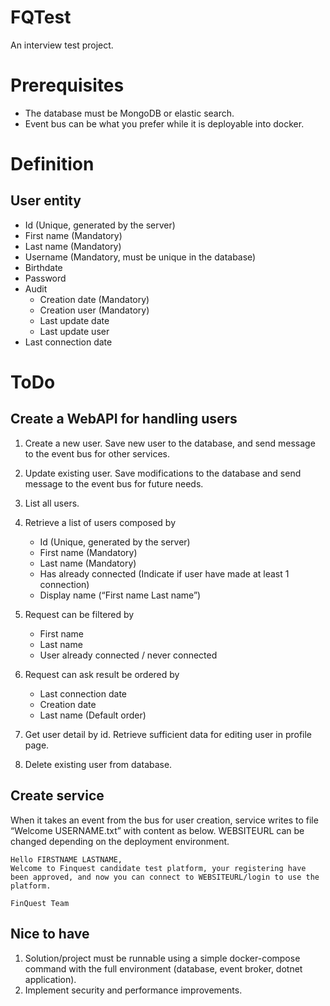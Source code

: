 # FQTest
An interview test project.

# Prerequisites
-	The database must be MongoDB or elastic search.
-	Event bus can be what you prefer while it is deployable into docker.

# Definition

## User entity
-	Id (Unique, generated by the server)
-	First name (Mandatory)
-	Last name (Mandatory)
-	Username (Mandatory, must be unique in the database)
-	Birthdate
-	Password 
-	Audit
    * Creation date (Mandatory)
    * Creation user (Mandatory)
    * Last update date
    * Last update user
- Last connection date

# ToDo

## Create a WebAPI for handling users

1. Create a new user. Save new user to the database, and send message to the event bus for other services.

1. Update existing user. Save modifications to the database and send message to the event bus for future needs. 

1. List all users.

1. Retrieve a list of users composed by
    - Id (Unique, generated by the server)
    - First name (Mandatory)
    - Last name (Mandatory)
    - Has already connected (Indicate if user have made at least 1 connection)
    - Display name (“First name Last name”)

1. Request can be filtered by 
    - First name
    - Last name
    - User already connected / never connected

1. Request can ask result be ordered by
    -	Last connection date
    - Creation date 
    - Last name (Default order)

1. Get user detail by id. Retrieve sufficient data for editing user in profile page.

1. Delete existing user from database.

## Create service 

When it takes an event from the bus for user creation, service writes to file “Welcome USERNAME.txt” with content as below. WEBSITEURL can be changed depending on the deployment environment.

```
Hello FIRSTNAME LASTNAME, 
Welcome to Finquest candidate test platform, your registering have been approved, and now you can connect to WEBSITEURL/login to use the platform.

FinQuest Team
```

## Nice to have
1. Solution/project must be runnable using a simple docker-compose command with the full environment (database, event broker, dotnet application).
1. Implement security and performance improvements.
